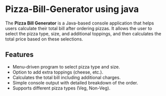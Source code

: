 # Pizza-Bill-Generator using java

The **Pizza Bill Generator** is a Java-based console application that helps users calculate their total bill after ordering pizzas. 
It allows the user to select the pizza type, size, and additional toppings, and then calculates the total price based on these selections.

## Features

- Menu-driven program to select pizza type and size.
- Option to add extra toppings (cheese, etc.).
- Calculates the total bill including additional charges.
- Simple console output with detailed breakdown of the order.
- Supports different pizza types (Veg, Non-Veg).
  


